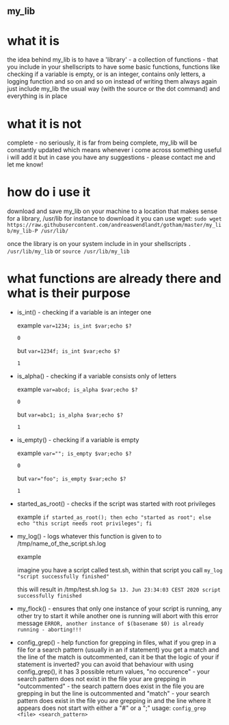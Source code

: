 ## my_lib
# what it is

the idea behind my_lib is to have a 'library' - a collection of functions - that you include in your shellscripts to have
some basic functions, functions like checking if a variable is empty, or is an integer, contains only letters, 
a logging function and so on and so on
instead of writing them always again just include my_lib the usual way (with the source or the dot command) and everything
is in place

# what it is not
complete - no seriously, it is far from being complete, my_lib will be constantly updated which means whenever i come across
something useful i will add it but in case you have any suggestions - please contact me and let me know!

# how do i use it
download and save my_lib on your machine to a location that makes sense for a library, /usr/lib for instance
to download it you can use wget:
`sudo wget https://raw.githubusercontent.com/andreaswendlandt/gotham/master/my_lib/my_lib-P /usr/lib/`

once the library is on your system include in in your shellscripts
`. /usr/lib/my_lib`
or
`source /usr/lib/my_lib`


# what functions are already there and what is their purpose
* is_int() - checking if a variable is an integer one

  example `var=1234; is_int $var;echo $?`
   
  `0`

  but `var=1234f; is_int $var;echo $?`

  `1`

* is_alpha() - checking if a variable consists only of letters
 
  example `var=abcd; is_alpha $var;echo $?`
  
  `0`
  
  but `var=abc1; is_alpha $var;echo $?`
   
  `1`

* is_empty() - checking if a variable is empty
  
  example `var=""; is_empty $var;echo $?`
  
  `0`
 
   
   but `var="foo"; is_empty $var;echo $?`
  
   `1`
  
* started_as_root() - checks if the script was started with root privileges
   
  example `if started_as_root(); then echo "started as root"; else echo "this script needs root privileges"; fi`

* my_log() - logs whatever this function is given to to /tmp/name_of_the_script.sh.log
  
  example 
  
   imagine you have a script called test.sh, within that script you call `my_log "script successfully finished"`
  
   this will result in /tmp/test.sh.log `Sa 13. Jun 23:34:03 CEST 2020 script successfully finished`
   
* my_flock() - ensures that only one instance of your script is running, any other try to start it while another one
  is running will abort with this error message `ERROR, another instance of $(basename $0) is already running - aborting!!!`
 
* config_grep() - help function for grepping in files, what if you grep in a file for a search pattern (usually in an 
  if statement) you get a match and the line of the match is outcommented, can it be that the logic of your if statement is     inverted? you can avoid that behaviour with using config_grep(), it has 3 possible return values, "no occurence" - your       search pattern does not exist in the file your are grepping in "outcommented" - the search pattern does exist in the file     you are grepping in but the line is outcommented and "match" - your search pattern does exist in the file you are grepping   in and the line where it appears does not start with either a "#" or a ";" usage: `config_grep <file> <search_pattern>`
